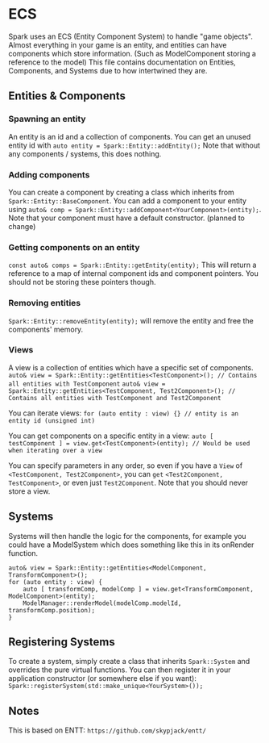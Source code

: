# ECS

Spark uses an ECS (Entity Component System) to handle "game objects". 
Almost everything in your game is an entity, and entities can have components which store information. (Such as ModelComponent storing a reference to the model)
This file contains documentation on Entities, Components, and Systems due to how intertwined they are.

## Entities & Components
### Spawning an entity
An entity is an id and a collection of components. You can get an unused entity id with `auto entity = Spark::Entity::addEntity();`
Note that without any components / systems, this does nothing.

### Adding components
You can create a component by creating a class which inherits from `Spark::Entity::BaseComponent`.
You can add a component to your entity using `auto& comp = Spark::Entity::addComponent<YourComponent>(entity);`. Note that your component must have a default constructor. (planned to change)

### Getting components on an entity
`const auto& comps = Spark::Entity::getEntity(entity);`
This will return a reference to a map of internal component ids and component pointers.
You should not be storing these pointers though.

### Removing entities
`Spark::Entity::removeEntity(entity);` will remove the entity and free the components' memory.

### Views
A view is a collection of entities which have a specific set of components.
`auto& view = Spark::Entity::getEntities<TestComponent>(); // Contains all entities with TestComponent`
`auto& view = Spark::Entity::getEntities<TestComponent, Test2Component>(); // Contains all entities with TestComponent and Test2Component`

You can iterate views:
`for (auto entity : view) {} // entity is an entity id (unsigned int)`

You can get components on a specific entity in a view:
`auto [ testComponent ] = view.get<TestComponent>(entity); // Would be used when iterating over a view`

You can specify parameters in any order, so even if you have a `View` of `<TestComponent, Test2Component>`, you can `get` `<Test2Component, TestComponent>`, or even just `Test2Component`.
Note that you should never store a view.

## Systems
Systems will then handle the logic for the components, for example you could have a ModelSystem which does something like this in its onRender function.
```
auto& view = Spark::Entity::getEntities<ModelComponent, TransformComponent>();
for (auto entity : view) {
	auto [ transformComp, modelComp ] = view.get<TransformComponent, ModelComponent>(entity);
	ModelManager::renderModel(modelComp.modelId, transformComp.position);
}
```

## Registering Systems
To create a system, simply create a class that inherits `Spark::System` and overrides the pure virtual functions.
You can then register it in your application constructor (or somewhere else if you want): `Spark::registerSystem(std::make_unique<YourSystem>());`

## Notes
This is based on ENTT: `https://github.com/skypjack/entt/`